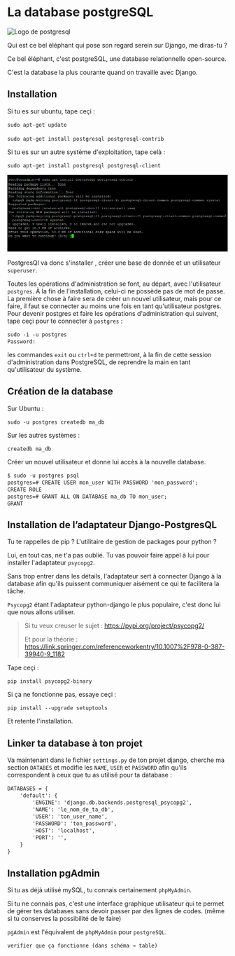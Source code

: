 # La database postgreSQL
![Logo de postgresql](assets/post2.webp)

Qui est ce bel éléphant qui pose son regard serein sur Django, me diras-tu ?

Ce bel éléphant, c'est postgreSQL, une database relationnelle open-source.

C'est la database la plus courante quand on travaille avec Django.

## Installation

Si tu es sur ubuntu, tape ceçi :

    sudo apt-get update

    sudo apt-get install postgresql postgresql-contrib

Si tu es sur un autre système d'exploitation, tape celà : 

    sudo apt-get install postgresql postgresql-client 



![install postgresql](assets/sqlinstall.png)

PostgresQl va donc s'installer , créer une base de donnée et un utilisateur `superuser`.

Toutes les opérations d'administration se font, au départ, avec l'utilisateur `postgres`. À la fin de l'installation, celui-ci ne possède pas de mot de passe. La première chose à faire sera de créer un nouvel utilisateur, mais pour ce faire, il faut se connecter au moins une fois en tant qu'utilisateur postgres. Pour devenir postgres et faire les opérations d'administration qui suivent, tape ceçi pour te connecter à `postgres` : 

    sudo -i -u postgres 
    Password: 

les commandes `exit` ou `ctrl+d` te permettront, à la fin de cette session d'administration dans PostgreSQL, de reprendre la main en tant qu'utilisateur du système. 

## Création de la database

Sur Ubuntu : 

    sudo -u postgres createdb ma_db

Sur les autres systèmes : 

    createdb ma_db

Créer un nouvel utilisateur et donne lui accès à la nouvelle database.

    $ sudo -u postgres psql 
    postgres=# CREATE USER mon_user WITH PASSWORD 'mon_password';
    CREATE ROLE
    postgres=# GRANT ALL ON DATABASE ma_db TO mon_user;
    GRANT

## Installation de l’adaptateur Django-PostgresQL

Tu te rappelles de pip ? L'utilitaire de gestion de packages pour python ?

Lui, en tout cas, ne t'a pas oublié. Tu vas pouvoir faire appel à lui pour installer l'adaptateur `psycopg2`.

Sans trop entrer dans les détails, l'adaptateur sert à connecter Django à la database afin qu'ils puissent communiquer aisément ce qui te facilitera la tâche.

`Psycopg2` étant l'adaptateur python-django le plus populaire, c'est donc lui que nous allons utiliser.

>Si tu veux creuser le sujet : https://pypi.org/project/psycopg2/
>
> Et pour la théorie : https://link.springer.com/referenceworkentry/10.1007%2F978-0-387-39940-9_1182

Tape ceçi :

    pip install psycopg2-binary

Si ça ne fonctionne pas, essaye ceçi : 

    pip install --upgrade setuptools

Et retente l'installation.

## Linker ta database à ton projet

Va maintenant dans le fichier `settings.py` de ton projet django, cherche ma section `DATABES` et modifie les `NAME`, `USER` et `PASSWORD` afin qu'ils correspondent à ceux que tu as utilisé pour ta database :

    DATABASES = {
        'default': {
            'ENGINE': 'django.db.backends.postgresql_psycopg2',
            'NAME': 'le_nom_de_ta_db',
            'USER': 'ton_user_name',
            'PASSWORD': 'ton_password',
            'HOST': 'localhost',
            'PORT': '',
        }
    }

## Installation pgAdmin

Si tu as déjà utilisé mySQL, tu connais certainement `phpMyAdmin`.

Si tu ne connais pas, c'est une interface graphique utilisateur qui te permet de gérer tes databases sans devoir passer par des lignes de codes. (même si tu conserves la possibilité de le faire)

`pgAdmin` est l'équivalent de `phpMyAdmin` pour `postgreSQL`.


    verifier que ça fonctionne (dans schéma → table)
